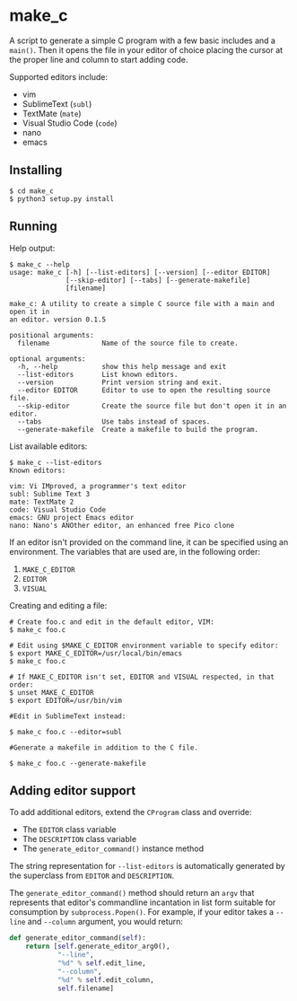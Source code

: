 # make_c

A script to generate a simple C program with a few basic includes and a `main()`. Then it opens the file in your editor of choice placing the cursor at the proper line and column to start adding code.

Supported editors include:

- vim
- SublimeText (`subl`)
- TextMate (`mate`)
- Visual Studio Code (`code`)
- nano
- emacs

## Installing

```console
$ cd make_c
$ python3 setup.py install
```

## Running

Help output:

```console
$ make_c --help
usage: make_c [-h] [--list-editors] [--version] [--editor EDITOR]
              [--skip-editor] [--tabs] [--generate-makefile]
              [filename]

make_c: A utility to create a simple C source file with a main and open it in
an editor. version 0.1.5

positional arguments:
  filename             Name of the source file to create.

optional arguments:
  -h, --help           show this help message and exit
  --list-editors       List known editors.
  --version            Print version string and exit.
  --editor EDITOR      Editor to use to open the resulting source file.
  --skip-editor        Create the source file but don't open it in an editor.
  --tabs               Use tabs instead of spaces.
  --generate-makefile  Create a makefile to build the program.
```

List available editors:

```console
$ make_c --list-editors
Known editors:

vim: Vi IMproved, a programmer's text editor
subl: Sublime Text 3
mate: TextMate 2
code: Visual Studio Code
emacs: GNU project Emacs editor
nano: Nano's ANOther editor, an enhanced free Pico clone
```

If an editor isn't provided on the command line, it can be specified using an environment. The variables that are used are, in the following order:

1. `MAKE_C_EDITOR`
2. `EDITOR`
3. `VISUAL`

Creating and editing a file:

```console
# Create foo.c and edit in the default editor, VIM:
$ make_c foo.c

# Edit using $MAKE_C_EDITOR environment variable to specify editor:
$ export MAKE_C_EDITOR=/usr/local/bin/emacs
$ make_c foo.c

# If MAKE_C_EDITOR isn't set, EDITOR and VISUAL respected, in that order:
$ unset MAKE_C_EDITOR
$ export EDITOR=/usr/bin/vim

#Edit in SublimeText instead:

$ make_c foo.c --editor=subl

#Generate a makefile in addition to the C file.

$ make_c foo.c --generate-makefile
```

## Adding editor support

To add additional editors, extend the `CProgram` class and override:

- The `EDITOR` class variable
- The `DESCRIPTION` class variable
- The `generate_editor_command()` instance method

The string representation for `--list-editors` is automatically generated by the superclass from `EDITOR` and `DESCRIPTION`.

The `generate_editor_command()` method should return an `argv` that represents that editor's commandline incantation in list form suitable for consumption by `subprocess.Popen()`. For example, if your editor takes a `--line` and `--column` argument, you would return:

```python
def generate_editor_command(self):
    return [self.generate_editor_arg0(),
            "--line",
            "%d" % self.edit_line,
            "--column",
            "%d" % self.edit_column,
            self.filename]
```
